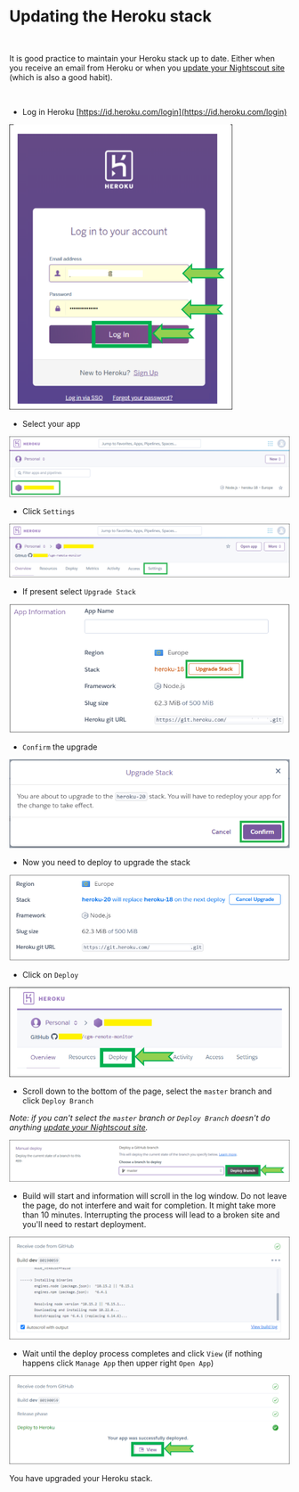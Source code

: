 # Updating the Heroku stack

</br>

It is good practice to maintain your Heroku stack up to date. Either when you receive an email from Heroku or when you [update your Nightscout site](../update) (which is also a good habit).

</br>

- Log in Heroku [https://id.heroku.com/login](https://id.heroku.com/login)

<img src="../../update/img/UpdateNS15.png" style="zoom:70%;" >

</br>

- Select your app

<img src="../../nightscout/img/SetupNS00.png" style="zoom:80%;" >

</br>

- Click `Settings`

<img src="../../nightscout/img/SetupNS01.png" style="zoom:80%;" >

</br>

- If present select `Upgrade Stack`

<img src="../../update/img/UpdateHK01.png" style="zoom:80%;" >

</br>

- `Confirm` the upgrade

<img src="../../update/img/UpdateHK02.png" style="zoom:80%;" >

</br>

- Now you need to deploy to upgrade the stack

<img src="../../update/img/UpdateHK03.png" style="zoom:80%;" >

</br>

- Click on `Deploy`

<img src="../../update/img/UpdateNS17.png" style="zoom:80%;" >

</br>

- Scroll down to the bottom of the page, select the `master` branch and click `Deploy Branch`

*Note: if you can't select the `master` branch or `Deploy Branch` doesn't do anything [update your Nightscout site](../update).*

<img src="../../update/img/UpdateNS23.png" style="zoom:80%;" >

</br>

- Build will start and information will scroll in the log window. Do not leave the page, do not interfere and wait for completion. It might take more than 10 minutes. Interrupting the process will lead to a broken site and you'll need to restart deployment.

<img src="../../update/img/UpdateNS24.png" style="zoom:80%;" >

</br>

- Wait until the deploy process completes and click `View` (if nothing happens click `Manage App` then upper right `Open App`)

<img src="../../update/img/UpdateNS25.png" style="zoom:80%;" >

</br>

You have upgraded your Heroku stack.